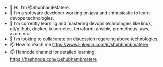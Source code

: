 - 👋 Hi, I’m @ShubhamBMatere.
- 👀 I’m a software developer working on java and enthusiastic to learn devops technologies.
- 🌱 I’m currently learning and mastering devops technologies like linux, git/github, docker, kubernetes, terraform, ansible, prometheus, aws, azure etc.
- 💞️ I’m looking to collaborate on disucssion regarding above technologies.
- 📫 How to reach me https://www.linkedin.com/in/shubhambmatere/
- 📫 Hahnode channel for detailed learning: https://hashnode.com/@shubhambmatere

<!---
ShubhamBMatere/ShubhamBMatere is a ✨ special ✨ repository because its `README.md` (this file) appears on your GitHub profile.
You can click the Preview link to take a look at your changes.
--->
